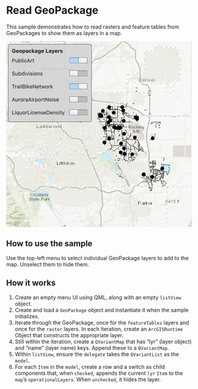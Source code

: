 # Read GeoPackage

This sample demonstrates how to read rasters and feature tables from
GeoPackages to show them as layers in a map.

![](screenshot.png)

## How to use the sample

Use the top-left menu to select individual GeoPackage layers to add to
the map. Unselect them to hide them.

## How it works

1.  Create an empty menu UI using QML, along with an empty `listView`
    object.
2.  Create and load a `GeoPackage` object and instantiate it when the
    sample initializes.
3.  Iterate through the GeoPackage, once for the `featureTables` layers
    and once for the `raster` layers. In each iteration, create an
    `ArcGISRuntime` Object that constructs the appropriate layer.
4.  Still within the iteration, create a `QVariantMap` that has “lyr”
    (layer object) and “name” (layer name) keys. Append these to a
    `QVariantMap`.
5.  Within `listView`, ensure the `delegate` takes the `QVariantList` as
    the `model`.
6.  For each `Item` in the `model`, create a row and a switch as child
    components that, when `checked`, appends the current `lyr` `Item` to
    the `map`’s `operationalLayers`. When `unchecked`, it hides the
    layer.
